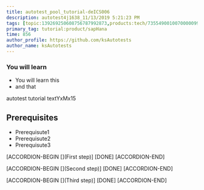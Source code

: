```yaml
---
title: autotest_pool_tutorial-deICS006
description: autotest4j1638_11/13/2019 5:21:23 PM
tags: [topic:139269250608756787992873,products:tech/73554900100700000996,tutorial:experience/advanced]
primary_tag: tutorial:product/sapHana
time: 856
author_profile: https://github.com/ksAutotests
author_name: ksAutotests
---
```

### You will learn
- You will learn this
- and that

autotest tutorial textYxMx15

## Prerequisites
- Prerequisute1
- Prerequisute2
- Prerequisute3

[ACCORDION-BEGIN [](First step)]
[DONE]
[ACCORDION-END]

[ACCORDION-BEGIN [](Second step)]
[DONE]
[ACCORDION-END]

[ACCORDION-BEGIN [](Third step)]
[DONE]
[ACCORDION-END]

